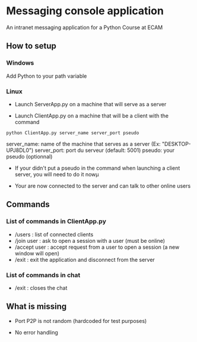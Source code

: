 # Messaging console application
An intranet messaging application for a Python Course at ECAM

## How to setup

### Windows 
Add Python to your path variable

### Linux
- Launch ServerApp.py on a machine that will serve as a server

- Launch ClientApp.py on a machine that will be a client with the command

```python ClientApp.py server_name server_port pseudo```

server_name: name of the machine that serves as a server (Ex: "DESKTOP-UPJ8DL0")
server_port: port du serveur (default: 5001)
pseudo: your pseudo (optionnal)

- If your didn't put a pseudo in the command when launching a client server, you will need to do it nowµ

- Your are now connected to the server and can talk to other online users

## Commands
### List of commands in  ClientApp.py
- /users : list of connected clients
- /join user : ask to open a session with a user (must be online)
- /accept user : accept request from a user to open a session (a new window will open)
- /exit : exit the application and disconnect from the server

### List of commands in chat
- /exit : closes the chat


## What is missing
- Port P2P is not random (hardcoded for test purposes)

- No error handling
